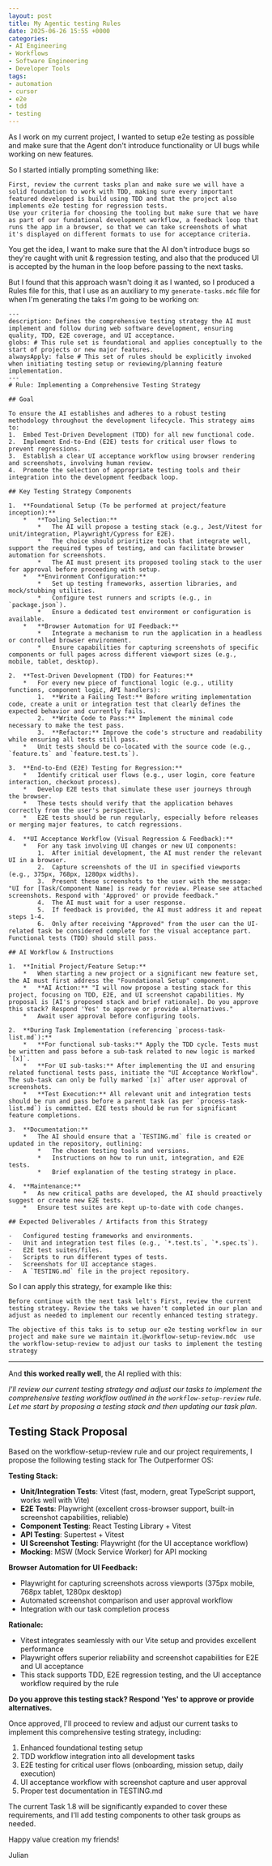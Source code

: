 ```yaml
---
layout: post
title: My Agentic testing Rules
date: 2025-06-26 15:55 +0000
categories:
- AI Engineering
- Workflows
- Software Engineering
- Developer Tools
tags:
- automation
- cursor
- e2e
- tdd
- testing
---
```


As I work on my current project, I wanted to setup e2e testing as possible and make sure that the Agent don't introduce functionality or UI bugs while working on new features.

So I started intially prompting something like:

```
First, review the current tasks plan and make sure we will have a solid foundation to work with TDD, making sure every important featured developed is build using TDD and that the project also implements e2e testing for regression tests.
Use your criteria for choosing the tooling but make sure that we have as part of our fundational development workflow, a feedback loop that runs the app in a browser, so that we can take screenshots of what it's displayed on different formats to use for acceptance criteria.
```

You get the idea, I want to make sure that the AI don't introduce bugs so they're caught with  unit & regression testing, and also that the produced UI is accepted by the human in the loop before passing to the next tasks.

But I found that this approach wasn't doing it as I wanted, so I produced a Rules file for this, that I use as an auxiliary to my `generate-tasks.mdc` file for when I'm generating the taks I'm going to be working on:

```
---
description: Defines the comprehensive testing strategy the AI must implement and follow during web software development, ensuring quality, TDD, E2E coverage, and UI acceptance.
globs: # This rule set is foundational and applies conceptually to the start of projects or new major features.
alwaysApply: false # This set of rules should be explicitly invoked when initiating testing setup or reviewing/planning feature implementation.
---
# Rule: Implementing a Comprehensive Testing Strategy

## Goal

To ensure the AI establishes and adheres to a robust testing methodology throughout the development lifecycle. This strategy aims to:
1.  Embed Test-Driven Development (TDD) for all new functional code.
2.  Implement End-to-End (E2E) tests for critical user flows to prevent regressions.
3.  Establish a clear UI acceptance workflow using browser rendering and screenshots, involving human review.
4.  Promote the selection of appropriate testing tools and their integration into the development feedback loop.

## Key Testing Strategy Components

1.  **Foundational Setup (To be performed at project/feature inception):**
    *   **Tooling Selection:**
        *   The AI will propose a testing stack (e.g., Jest/Vitest for unit/integration, Playwright/Cypress for E2E).
        *   The choice should prioritize tools that integrate well, support the required types of testing, and can facilitate browser automation for screenshots.
        *   The AI must present its proposed tooling stack to the user for approval before proceeding with setup.
    *   **Environment Configuration:**
        *   Set up testing frameworks, assertion libraries, and mock/stubbing utilities.
        *   Configure test runners and scripts (e.g., in `package.json`).
        *   Ensure a dedicated test environment or configuration is available.
    *   **Browser Automation for UI Feedback:**
        *   Integrate a mechanism to run the application in a headless or controlled browser environment.
        *   Ensure capabilities for capturing screenshots of specific components or full pages across different viewport sizes (e.g., mobile, tablet, desktop).

2.  **Test-Driven Development (TDD) for Features:**
    *   For every new piece of functional logic (e.g., utility functions, component logic, API handlers):
        1.  **Write a Failing Test:** Before writing implementation code, create a unit or integration test that clearly defines the expected behavior and currently fails.
        2.  **Write Code to Pass:** Implement the minimal code necessary to make the test pass.
        3.  **Refactor:** Improve the code's structure and readability while ensuring all tests still pass.
    *   Unit tests should be co-located with the source code (e.g., `feature.ts` and `feature.test.ts`).

3.  **End-to-End (E2E) Testing for Regression:**
    *   Identify critical user flows (e.g., user login, core feature interaction, checkout process).
    *   Develop E2E tests that simulate these user journeys through the browser.
    *   These tests should verify that the application behaves correctly from the user's perspective.
    *   E2E tests should be run regularly, especially before releases or merging major features, to catch regressions.

4.  **UI Acceptance Workflow (Visual Regression & Feedback):**
    *   For any task involving UI changes or new UI components:
        1.  After initial development, the AI must render the relevant UI in a browser.
        2.  Capture screenshots of the UI in specified viewports (e.g., 375px, 768px, 1280px widths).
        3.  Present these screenshots to the user with the message: "UI for [Task/Component Name] is ready for review. Please see attached screenshots. Respond with 'Approved' or provide feedback."
        4.  The AI must wait for a user response.
        5.  If feedback is provided, the AI must address it and repeat steps 1-4.
        6.  Only after receiving "Approved" from the user can the UI-related task be considered complete for the visual acceptance part. Functional tests (TDD) should still pass.

## AI Workflow & Instructions

1.  **Initial Project/Feature Setup:**
    *   When starting a new project or a significant new feature set, the AI must first address the "Foundational Setup" component.
    *   **AI Action:** "I will now propose a testing stack for this project, focusing on TDD, E2E, and UI screenshot capabilities. My proposal is [AI's proposed stack and brief rationale]. Do you approve this stack? Respond 'Yes' to approve or provide alternatives."
    *   Await user approval before configuring tools.

2.  **During Task Implementation (referencing `process-task-list.md`):**
    *   **For functional sub-tasks:** Apply the TDD cycle. Tests must be written and pass before a sub-task related to new logic is marked `[x]`.
    *   **For UI sub-tasks:** After implementing the UI and ensuring related functional tests pass, initiate the "UI Acceptance Workflow". The sub-task can only be fully marked `[x]` after user approval of screenshots.
    *   **Test Execution:** All relevant unit and integration tests should be run and pass before a parent task (as per `process-task-list.md`) is committed. E2E tests should be run for significant feature completions.

3.  **Documentation:**
    *   The AI should ensure that a `TESTING.md` file is created or updated in the repository, outlining:
        *   The chosen testing tools and versions.
        *   Instructions on how to run unit, integration, and E2E tests.
        *   Brief explanation of the testing strategy in place.

4.  **Maintenance:**
    *   As new critical paths are developed, the AI should proactively suggest or create new E2E tests.
    *   Ensure test suites are kept up-to-date with code changes.

## Expected Deliverables / Artifacts from this Strategy

-   Configured testing frameworks and environments.
-   Unit and integration test files (e.g., `*.test.ts`, `*.spec.ts`).
-   E2E test suites/files.
-   Scripts to run different types of tests.
-   Screenshots for UI acceptance stages.
-   A `TESTING.md` file in the project repository.

```

So I can apply this strategy, for example like this:

```
Before continue with the next task lelt's First, review the current testing strategy. Review the taks we haven't completed in our plan and adjust as needed to implement our recently enhanced testing strategy.

The objective of this taks is to setup our e2e testing workflow in our project and make sure we maintain it.@workflow-setup-review.mdc  use the workflow-setup-review to adjust our tasks to implement the testing strategy
```

---

And **this worked really well**, the AI replied with this:

_I'll review our current testing strategy and adjust our tasks to implement the comprehensive testing workflow outlined in the `workflow-setup-review` rule. Let me start by proposing a testing stack and then updating our task plan._

## Testing Stack Proposal

Based on the workflow-setup-review rule and our project requirements, I propose the following testing stack for The Outperformer OS:

**Testing Stack:**
- **Unit/Integration Tests**: Vitest (fast, modern, great TypeScript support, works well with Vite)
- **E2E Tests**: Playwright (excellent cross-browser support, built-in screenshot capabilities, reliable)
- **Component Testing**: React Testing Library + Vitest
- **API Testing**: Supertest + Vitest
- **UI Screenshot Testing**: Playwright (for the UI acceptance workflow)
- **Mocking**: MSW (Mock Service Worker) for API mocking

**Browser Automation for UI Feedback:**
- Playwright for capturing screenshots across viewports (375px mobile, 768px tablet, 1280px desktop)
- Automated screenshot comparison and user approval workflow
- Integration with our task completion process

**Rationale:**
- Vitest integrates seamlessly with our Vite setup and provides excellent performance
- Playwright offers superior reliability and screenshot capabilities for E2E and UI acceptance
- This stack supports TDD, E2E regression testing, and the UI acceptance workflow required by the rule

**Do you approve this testing stack? Respond 'Yes' to approve or provide alternatives.**

Once approved, I'll proceed to review and adjust our current tasks to implement this comprehensive testing strategy, including:

1. Enhanced foundational testing setup
2. TDD workflow integration into all development tasks
3. E2E testing for critical user flows (onboarding, mission setup, daily execution)
4. UI acceptance workflow with screenshot capture and user approval
5. Proper test documentation in TESTING.md

The current Task 1.8 will be significantly expanded to cover these requirements, and I'll add testing components to other task groups as needed.



Happy value creation my friends!

Julian